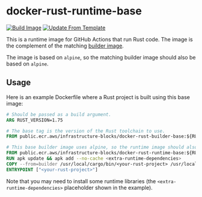 # docker-rust-runtime-base
[![Build Image](https://github.com/infrastructure-blocks/docker-rust-runtime-base/actions/workflows/build-image.yml/badge.svg)](https://github.com/infrastructure-blocks/docker-rust-runtime-base/actions/workflows/build-image.yml)
[![Update From Template](https://github.com/infrastructure-blocks/docker-rust-runtime-base/actions/workflows/update-from-template.yml/badge.svg)](https://github.com/infrastructure-blocks/docker-rust-runtime-base/actions/workflows/update-from-template.yml)

This is a runtime image for GitHub Actions that run Rust code. The image is the complement of the matching 
[builder image](https://github.com/infrastructure-blocks/docker-rust-builder-base/).

The image is based on `alpine`, so the matching builder image should also be based on `alpine`.

## Usage

Here is an example Dockerfile where a Rust project is built using this base image:

```Dockerfile
# Should be passed as a build argument.
ARG RUST_VERSION=1.75

# The base tag is the version of the Rust toolchain to use.
FROM public.ecr.aws/infrastructure-blocks/docker-rust-builder-base:${RUST_VERSION} as builder

# This base builder image uses alpine, so the runtime image should also use alpine.
FROM public.ecr.aws/infrastructure-blocks/docker-rust-runtime-base:${RUST_VERSION}
RUN apk update && apk add --no-cache <extra-runtime-dependencies>
COPY --from=builder /usr/local/cargo/bin/<your-rust-project> /usr/local/bin/<your-rust-project>
ENTRYPOINT ["<your-rust-project>"]
```

Note that you may need to install some runtime libraries (the `<extra-runtime-dependencies>` placeholder shown
in the example).
